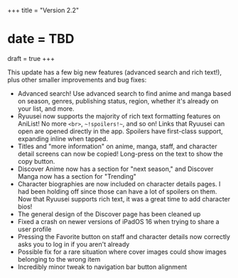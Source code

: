 +++
title = "Version 2.2"
# date = TBD
draft = true
+++

This update has a few big new features (advanced search and rich text!), plus other smaller improvements and bug fixes:

- Advanced search! Use advanced search to find anime and manga based on season, genres, publishing status, region, whether it's already on your list, and more.
- Ryuusei now supports the majority of rich text formatting features on AniList! No more `<br>`, `~!spoilers!~`, and so on! Links that Ryuusei can open are opened directly in the app. Spoilers have first-class support, expanding inline when tapped.
- Titles and "more information" on anime, manga, staff, and character detail screens can now be copied! Long-press on the text to show the copy button.
- Discover Anime now has a section for "next season," and Discover Manga now has a section for "Trending"
- Character biographies are now included on character details pages. I had been holding off since those can have a lot of spoilers on them. Now that Ryuusei supports rich text, it was a great time to add character bios!
- The general design of the Discover page has been cleaned up
- Fixed a crash on newer versions of iPadOS 16 when trying to share a user profile
- Pressing the Favorite button on staff and character details now correctly asks you to log in if you aren't already
- Possible fix for a rare situation where cover images could show images belonging to the wrong item
- Incredibly minor tweak to navigation bar button alignment
